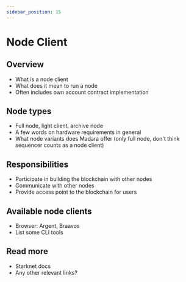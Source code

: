 ```yaml
---
sidebar_position: 15
---
```


# Node Client

## Overview

- What is a node client
- What does it mean to run a node
- Often includes own account contract implementation

## Node types

- Full node, light client, archive node
- A few words on hardware requirements in general
- What node variants does Madara offer (only full node, don't think sequencer counts as a node client)

## Responsibilities

- Participate in building the blockchain with other nodes
- Communicate with other nodes
- Provide access point to the blockchain for users

## Available node clients

- Browser: Argent, Braavos
- List some CLI tools

## Read more

- Starknet docs
- Any other relevant links?